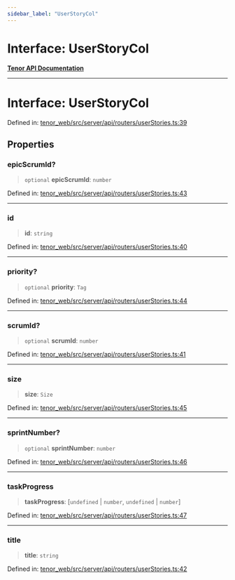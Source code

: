 ```yaml
---
sidebar_label: "UserStoryCol"
---
```


# Interface: UserStoryCol

[**Tenor API Documentation**](../../README.md)

***

# Interface: UserStoryCol

Defined in: [tenor\_web/src/server/api/routers/userStories.ts:39](https://github.com/Apantli/Tenor/blob/13fa9fcda7db4a7cf51b72ac1fe195cb0c47631e/tenor_web/src/server/api/routers/userStories.ts#L39)

## Properties

### epicScrumId?

> `optional` **epicScrumId**: `number`

Defined in: [tenor\_web/src/server/api/routers/userStories.ts:43](https://github.com/Apantli/Tenor/blob/13fa9fcda7db4a7cf51b72ac1fe195cb0c47631e/tenor_web/src/server/api/routers/userStories.ts#L43)

***

### id

> **id**: `string`

Defined in: [tenor\_web/src/server/api/routers/userStories.ts:40](https://github.com/Apantli/Tenor/blob/13fa9fcda7db4a7cf51b72ac1fe195cb0c47631e/tenor_web/src/server/api/routers/userStories.ts#L40)

***

### priority?

> `optional` **priority**: `Tag`

Defined in: [tenor\_web/src/server/api/routers/userStories.ts:44](https://github.com/Apantli/Tenor/blob/13fa9fcda7db4a7cf51b72ac1fe195cb0c47631e/tenor_web/src/server/api/routers/userStories.ts#L44)

***

### scrumId?

> `optional` **scrumId**: `number`

Defined in: [tenor\_web/src/server/api/routers/userStories.ts:41](https://github.com/Apantli/Tenor/blob/13fa9fcda7db4a7cf51b72ac1fe195cb0c47631e/tenor_web/src/server/api/routers/userStories.ts#L41)

***

### size

> **size**: `Size`

Defined in: [tenor\_web/src/server/api/routers/userStories.ts:45](https://github.com/Apantli/Tenor/blob/13fa9fcda7db4a7cf51b72ac1fe195cb0c47631e/tenor_web/src/server/api/routers/userStories.ts#L45)

***

### sprintNumber?

> `optional` **sprintNumber**: `number`

Defined in: [tenor\_web/src/server/api/routers/userStories.ts:46](https://github.com/Apantli/Tenor/blob/13fa9fcda7db4a7cf51b72ac1fe195cb0c47631e/tenor_web/src/server/api/routers/userStories.ts#L46)

***

### taskProgress

> **taskProgress**: \[`undefined` \| `number`, `undefined` \| `number`\]

Defined in: [tenor\_web/src/server/api/routers/userStories.ts:47](https://github.com/Apantli/Tenor/blob/13fa9fcda7db4a7cf51b72ac1fe195cb0c47631e/tenor_web/src/server/api/routers/userStories.ts#L47)

***

### title

> **title**: `string`

Defined in: [tenor\_web/src/server/api/routers/userStories.ts:42](https://github.com/Apantli/Tenor/blob/13fa9fcda7db4a7cf51b72ac1fe195cb0c47631e/tenor_web/src/server/api/routers/userStories.ts#L42)
